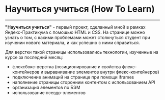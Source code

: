 # Научиться учиться (How To Learn)
------
**"Научиться учиться"** - первый проект, сделанный мной в рамках Яндекс-Практикума с помощью HTML и CSS. 
На странице можно узнать о том, с какими проблемами может столкнуться студент при изучении нового материала, и как успешно с ними справиться.

Для верстки такой страницы использовались технологии, изученные на курсе за последний месяц:
* флексбокс-верстка (позиционирование и свойства флекс-контейнеров и выравнивание элементов внутри флекс-контейнеров)
* подключение анимаций на странице при помощи iframes
* наполнение страницы сторонним контентом с использованием API
* организация элементов по БЭМ
* использование псевдо-элементов

